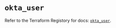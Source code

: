 # `okta_user`

Refer to the Terraform Registory for docs: [`okta_user`](https://www.terraform.io/docs/providers/okta/r/user).
